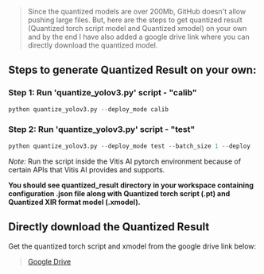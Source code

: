 > Since the quantized models are over 200Mb, GitHub doesn't allow pushing large files. But, here are the steps to get quantized result (Quantized torch script model and Quantized xmodel) on your own and by the end I have also added a google drive link where you can directly download the quantized model. 

## Steps to generate Quantized Result on your own:

### Step 1: Run 'quantize_yolov3.py' script - "calib"
```python
python quantize_yolov3.py --deploy_mode calib
``` 

### Step 2: Run 'quantize_yolov3.py' script - "test"
```python
python quantize_yolov3.py --deploy_mode test --batch_size 1 --deploy
```

*Note:* Run the script inside the Vitis AI pytorch environment because of certain APIs that Vitis AI provides and supports.

**You should see quantized_result directory in your workspace containing configuration .json file along with Quantized torch script (.pt) and Quantized XIR format model (.xmodel).**

## Directly download the Quantized Result
Get the quantized torch script and xmodel from the google drive link below: 

> [Google Drive](https://drive.google.com/drive/folders/1HON_lcEEscUbTDkRjFEapefXXrPVGJIC?usp=sharing)
